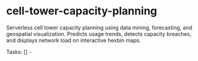 # cell-tower-capacity-planning
Serverless cell tower capacity planning using data mining, forecasting, and geospatial visualization. Predicts usage trends, detects capacity breaches, and displays network load on interactive hexbin maps.

Tasks:
[] - 
